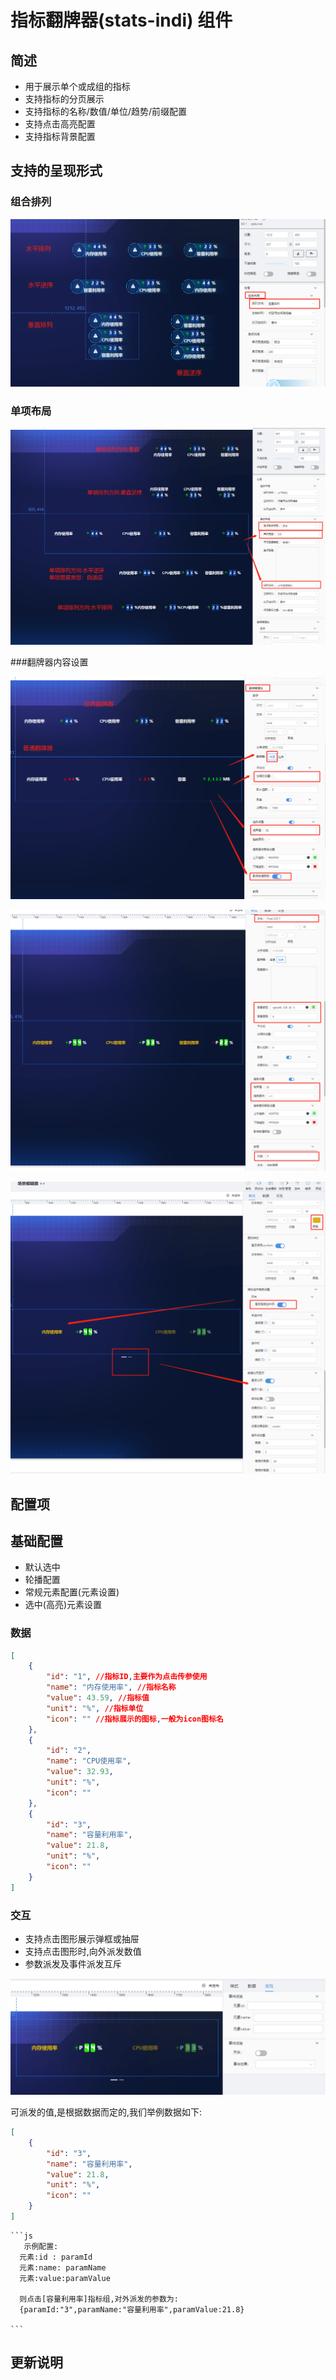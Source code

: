 

# 指标翻牌器(stats-indi) 组件

## 简述

-   用于展示单个或成组的指标
-   支持指标的分页展示
-   支持指标的名称/数值/单位/趋势/前缀配置
-   支持点击高亮配置
-   支持指标背景配置

## 支持的呈现形式

### 组合排列

![参数值配置](./images/i-1.png)

### 单项布局

![参数名称配置](./images/i-2.png)

###翻牌器内容设置

![参数名称配置](./images/i-3.png)

![参数名称配置](./images/i-4.png)

![参数名称配置](./images/i-5.png)

## 配置项

## 基础配置

-   默认选中
-   轮播配置
-   常规元素配置(元素设置)
-   选中(高亮)元素设置

### 数据

```json
[
    {
        "id": "1", //指标ID,主要作为点击传参使用
        "name": "内存使用率", //指标名称
        "value": 43.59, //指标值
        "unit": "%", //指标单位
        "icon": "" //指标展示的图标,一般为icon图标名
    },
    {
        "id": "2",
        "name": "CPU使用率",
        "value": 32.93,
        "unit": "%",
        "icon": ""
    },
    {
        "id": "3",
        "name": "容量利用率",
        "value": 21.8,
        "unit": "%",
        "icon": ""
    }
]
```

### 交互

-   支持点击图形展示弹框或抽屉
-   支持点击图形时,向外派发数值
-   参数派发及事件派发互斥

![参数名称配置](./images/i-6.png)

可派发的值,是根据数据而定的,我们举例数据如下:

```json
[
    {
        "id": "3",
        "name": "容量利用率",
        "value": 21.8,
        "unit": "%",
        "icon": ""
    }
]
```

    ```js
       示例配置:
      元素:id : paramId
      元素:name: paramName
      元素:value:paramValue

      则点击[容量利用率]指标组,对外派发的参数为:
      {paramId:"3",paramName:"容量利用率",paramValue:21.8}

    ```

## 更新说明
